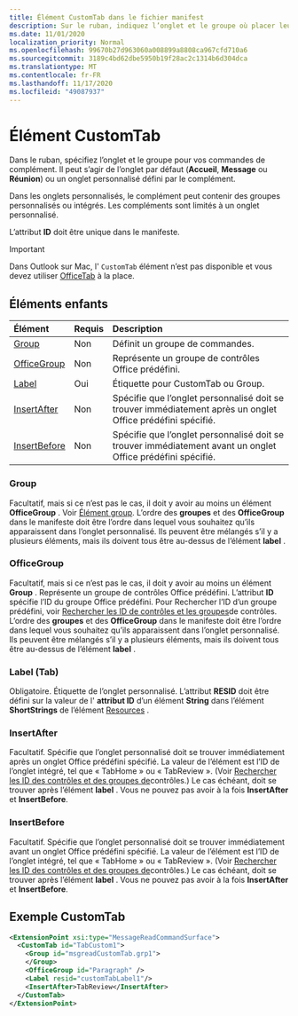 ```yaml
---
title: Élément CustomTab dans le fichier manifest
description: Sur le ruban, indiquez l’onglet et le groupe où placer leurs commandes de complément.
ms.date: 11/01/2020
localization_priority: Normal
ms.openlocfilehash: 99670b27d963060a008899a8808ca967cfd710a6
ms.sourcegitcommit: 3189c4bd62dbe5950b19f28ac2c1314b6d304dca
ms.translationtype: MT
ms.contentlocale: fr-FR
ms.lasthandoff: 11/17/2020
ms.locfileid: "49087937"
---
```

# <a name="customtab-element"></a>Élément CustomTab

Dans le ruban, spécifiez l’onglet et le groupe pour vos commandes de complément. Il peut s’agir de l’onglet par défaut (**Accueil**, **Message** ou **Réunion**) ou un onglet personnalisé défini par le complément.

Dans les onglets personnalisés, le complément peut contenir des groupes personnalisés ou intégrés. Les compléments sont limités à un onglet personnalisé.

L’attribut **ID** doit être unique dans le manifeste.

> [!IMPORTANT]
> Dans Outlook sur Mac, l' `CustomTab` élément n’est pas disponible et vous devez utiliser [OfficeTab](officetab.md) à la place.

## <a name="child-elements"></a>Éléments enfants

|  Élément |  Requis  |  Description  |
|:-----|:-----|:-----|
|  [Group](group.md)      | Non |  Définit un groupe de commandes.  |
|  [OfficeGroup](#officegroup)      | Non |  Représente un groupe de contrôles Office prédéfini.  |
|  [Label](#label-tab)      | Oui |  Étiquette pour CustomTab ou Group.  |
|  [InsertAfter](#insertafter)      | Non |  Spécifie que l’onglet personnalisé doit se trouver immédiatement après un onglet Office prédéfini spécifié.  |
|  [InsertBefore](#insertbefore)      | Non |  Spécifie que l’onglet personnalisé doit se trouver immédiatement avant un onglet Office prédéfini spécifié.  |

### <a name="group"></a>Group

Facultatif, mais si ce n’est pas le cas, il doit y avoir au moins un élément **OfficeGroup** . Voir [Élément group](group.md). L’ordre des **groupes** et des **OfficeGroup** dans le manifeste doit être l’ordre dans lequel vous souhaitez qu’ils apparaissent dans l’onglet personnalisé. Ils peuvent être mélangés s’il y a plusieurs éléments, mais ils doivent tous être au-dessus de l’élément **label** .

### <a name="officegroup"></a>OfficeGroup

Facultatif, mais si ce n’est pas le cas, il doit y avoir au moins un élément **Group** . Représente un groupe de contrôles Office prédéfini. L’attribut **ID** spécifie l’ID du groupe Office prédéfini. Pour Rechercher l’ID d’un groupe prédéfini, voir [Rechercher les ID de contrôles et les groupes](../../design/built-in-button-integration.md#find-the-ids-of-controls-and-control-groups)de contrôles. L’ordre des **groupes** et des **OfficeGroup** dans le manifeste doit être l’ordre dans lequel vous souhaitez qu’ils apparaissent dans l’onglet personnalisé. Ils peuvent être mélangés s’il y a plusieurs éléments, mais ils doivent tous être au-dessus de l’élément **label** .

### <a name="label-tab"></a>Label (Tab)

Obligatoire. Étiquette de l’onglet personnalisé. L’attribut **RESID** doit être défini sur la valeur de l' **attribut ID** d’un élément **String** dans l’élément **ShortStrings** de l’élément [Resources](resources.md) .

### <a name="insertafter"></a>InsertAfter

Facultatif. Spécifie que l’onglet personnalisé doit se trouver immédiatement après un onglet Office prédéfini spécifié. La valeur de l’élément est l’ID de l’onglet intégré, tel que « TabHome » ou « TabReview ». (Voir [Rechercher les ID des contrôles et des groupes de](../../design/built-in-button-integration.md#find-the-ids-of-controls-and-control-groups)contrôles.) Le cas échéant, doit se trouver après l’élément **label** . Vous ne pouvez pas avoir à la fois **InsertAfter** et **InsertBefore**.

### <a name="insertbefore"></a>InsertBefore

Facultatif. Spécifie que l’onglet personnalisé doit se trouver immédiatement avant un onglet Office prédéfini spécifié. La valeur de l’élément est l’ID de l’onglet intégré, tel que « TabHome » ou « TabReview ». (Voir [Rechercher les ID des contrôles et des groupes de](../../design/built-in-button-integration.md#find-the-ids-of-controls-and-control-groups)contrôles.)  Le cas échéant, doit se trouver après l’élément **label** . Vous ne pouvez pas avoir à la fois **InsertAfter** et **InsertBefore**.

## <a name="customtab-example"></a>Exemple CustomTab

```xml
<ExtensionPoint xsi:type="MessageReadCommandSurface">
  <CustomTab id="TabCustom1">
    <Group id="msgreadCustomTab.grp1">
    </Group>
    <OfficeGroup id="Paragraph" />
    <Label resid="customTabLabel1"/>
    <InsertAfter>TabReview</InsertAfter>
  </CustomTab>
</ExtensionPoint>
```
